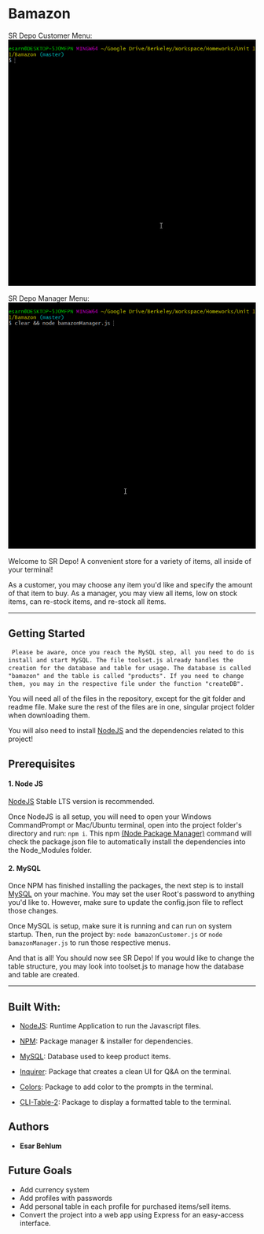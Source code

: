 # Bamazon

SR Depo Customer Menu:
![Customer Buy Menu](git/customer.gif)

SR Depo Manager Menu:
![Manager Menu](git/manager.gif)

Welcome to SR Depo! A convenient store for a variety of items, all inside of your terminal! 

As a customer, you may choose any item you'd like and specify the amount of that item to buy. As a manager, you may view all items, low on stock items, can re-stock items, and re-stock all items.

----

## Getting Started

     Please be aware, once you reach the MySQL step, all you need to do is install and start MySQL. The file toolset.js already handles the creation for the database and table for usage. The database is called "bamazon" and the table is called "products". If you need to change them, you may in the respective file under the function "createDB".

You will need all of the files in the repository, except for the git folder and readme file. Make sure the rest of the files are in one, singular project folder when downloading them.

You will also need to install [NodeJS](https://nodejs.org/) and the dependencies related to this project!

## Prerequisites

#### 1. Node JS

[NodeJS](https://nodejs.org/) Stable LTS version is recommended. 

Once NodeJS is all setup, you will need to open your Windows CommandPrompt or Mac/Ubuntu terminal, open into the project folder's directory and run:
`npm i`. This npm [(Node Package Manager)](https://www.npmjs.com/) command will check the package.json file to automatically install the dependencies into the Node_Modules folder. 

#### 2. MySQL

Once NPM has finished installing the packages, the next step is to install [MySQL](https://dev.mysql.com/doc/refman/8.0/en/installing.html) on your machine. You may set the user Root's password to anything you'd like to. However, make sure to update the config.json file to reflect those changes.

Once MySQL is setup, make sure it is running and can run on system startup. Then, run the project by: `node bamazonCustomer.js` or `node bamazonManager.js` to run those respective menus.

And that is all! You should now see SR Depo!
If you would like to change the table structure, you may look into toolset.js to manage how the database and table are created.

----

## Built With:

* [NodeJS](https://nodejs.org/): Runtime Application to run the Javascript files.
* [NPM](https://www.npmjs.com/): Package manager & installer for dependencies. 
* [MySQL](https://dev.mysql.com/doc/refman/8.0/en/installing.html): Database used to keep product items.


* [Inquirer](https://www.npmjs.com/package/inquirer): Package that creates a clean UI for Q&A on the terminal.
* [Colors](https://www.npmjs.com/package/colors): Package to add color to the prompts in the terminal.
* [CLI-Table-2](https://www.npmjs.com/package/cli-table2): Package to display a formatted table to the terminal.

## Authors

* **Esar Behlum**

## Future Goals

* Add currency system
* Add profiles with passwords
* Add personal table in each profile for purchased items/sell items.
* Convert the project into a web app using Express for an easy-access interface.
